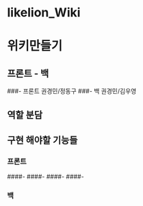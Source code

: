 # likelion_Wiki
# 위키만들기
## 프론트 - 백
###- 프론트 권경민/정동구
###- 백 권경민/김우영
## 역할 분담
## 구현 해야할 기능들
### 프론트
####-
####-
####-
####-
### 백
####
